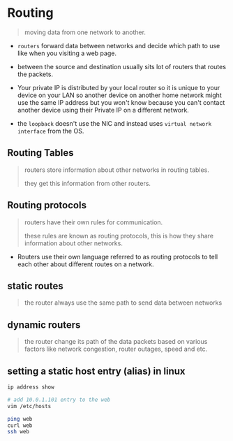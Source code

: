 # Routing

> moving data from one network to another.

- `routers` forward data between networks and decide which path to use like when you visiting a web page.

- between the source and destination usually sits lot of routers that routes the packets.

- Your private IP is distributed by your local router so it is unique to your device on your LAN so another device on another home network might use the same IP address but you won't know because you can't contact another device using their Private IP on a different network.

- the `loopback` doesn't use the NIC and instead uses `virtual network interface` from the OS.

## Routing Tables

> routers store information about other networks in routing tables.
>
> they get this information from other routers.

## Routing protocols

> routers have their own rules for communication.
>
> these rules are known as routing protocols, this is how they share information about other networks.

- Routers use their own language referred to as routing protocols to tell each other about different routes on a network.

## static routes

> the router always use the same path to send data between networks

## dynamic routers

> the router change its path of the data packets based on various factors like network congestion, router outages, speed and etc.

## setting a static host entry (alias) in linux

``` bash
ip address show

# add 10.0.1.101 entry to the web
vim /etc/hosts

ping web
curl web
ssh web
```

